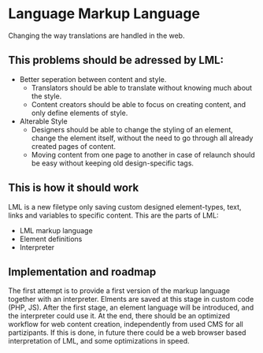 # Language Markup Language
Changing the way translations are handled in the web.
## This problems should be adressed by LML:
* Better seperation between content and style.
    * Translators should be able to translate without knowing much about the style.
    * Content creators should be able to focus on creating content, and only define elements of style.
* Alterable Style
    * Designers should be able to change the styling of an element, change the element itself, without the need to go through all already created pages of content.
    * Moving content from one page to another in case of relaunch should be easy without keeping old design-specific tags.
## This is how it should work
LML is a new filetype only saving custom designed element-types, text, links and variables to specific content. This are the parts of LML:
* LML markup language
* Element definitions
* Interpreter
## Implementation and roadmap
The first attempt is to provide a first version of the markup language together with an interpreter. Elments are saved at this stage in custom code (PHP, JS). After the first stage, an element language will be introduced, and the interpreter could use it. At the end, there should be an optimized workflow for web content creation, independently from used CMS for all partizipants. If this is done, in future there could be a web browser based interpretation of LML, and some optimizations in speed.

